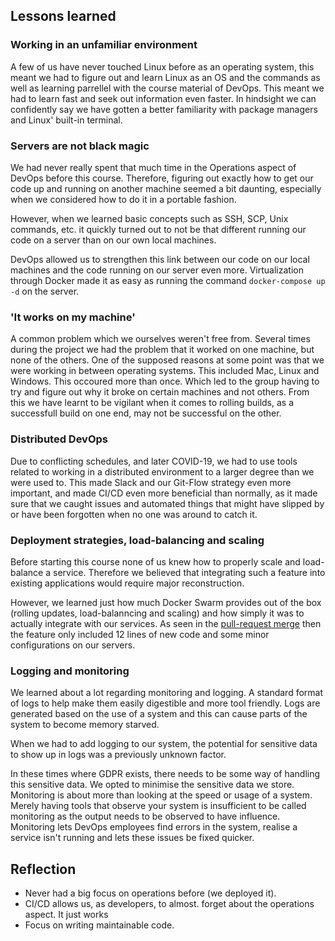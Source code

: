 ## Lessons learned

### Working in an unfamiliar environment

A few of us have never touched Linux before as an operating system,
this meant we had to figure out and learn Linux as an OS and the commands
as well as learning parrellel with the course material of DevOps.
This meant we had to learn fast and seek out information even faster.
In hindsight we can confidently say we have gotten a better familiarity
with package managers and Linux' built-in terminal.

### Servers are not black magic

We had never really spent that much time in the Operations aspect of DevOps before this course. Therefore, figuring out exactly how to get our code up and running on another machine seemed a bit daunting, especially when we considered how to do it in a portable fashion.

However, when we learned basic concepts such as SSH, SCP, Unix commands, etc. it quickly turned out to not be that different running our code on a server than on our own local machines.

DevOps allowed us to strengthen this link between our code on our local machines and the code running on our server even more. Virtualization through Docker made it as easy as running the command `docker-compose up -d` on the server.

### 'It works on my machine'

A common problem which we ourselves weren't free from. Several times during
the project we had the problem that it worked on one machine, but none
of the others. One of the supposed reasons at some point was that we were
working in between operating systems. This included Mac, Linux and Windows.
This occoured more than once. Which led to the group having to try and
figure out why it broke on certain machines and not others. From this
we have learnt to be vigilant when it comes to rolling builds, as a successfull
build on one end, may not be successful on the other.

### Distributed DevOps

Due to conflicting schedules, and later COVID-19, we had to use tools related to working in a distributed environment to a larger degree than we were used to. This made Slack and our Git-Flow strategy even more important, and made CI/CD even more beneficial than normally, as it made sure that we caught issues and automated things that might have slipped by or have been forgotten when no one was around to catch it.

### Deployment strategies, load-balancing and scaling

Before starting this course none of us knew how to properly scale and load-balance a service. Therefore we believed that integrating such a feature into existing applications would require major reconstruction.

However, we learned just how much Docker Swarm provides out of the box (rolling updates, load-balanncing and scaling) and how simply it was to actually integrate with our services. As seen in the [pull-request merge](https://github.com/minitwit-tdb/DevOps/commit/e587f900f1ed05fa671fa6bde5b04a05c47fbc28) then the feature only included 12 lines of new code and some minor configurations on our servers.

### Logging and monitoring

We learned about a lot regarding monitoring and logging. A standard format of logs to help make them easily digestible and more tool friendly. Logs are generated based on the use of a system and this can cause parts of the system to become memory starved.

When we had to add logging to our system, the potential for sensitive data to show up in logs was a previously unknown factor.

In these times where GDPR exists, there needs to be some way of handling this sensitive data. We opted to minimise the sensitive data we store.
Monitoring is about more than looking at the speed or usage of a system. Merely having tools that observe your system is insufficient to be called monitoring as the output needs to be observed to have influence. Monitoring lets DevOps employees find errors in the system, realise a service isn't running and lets these issues be fixed quicker.

## Reflection



* Never had a big focus on operations before (we deployed it).
* CI/CD allows us, as developers, to almost. forget about the operations aspect. It just works
* Focus on writing maintainable code.
